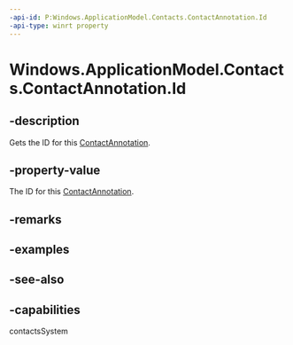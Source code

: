 ```yaml
---
-api-id: P:Windows.ApplicationModel.Contacts.ContactAnnotation.Id
-api-type: winrt property
---
```


<!-- Property syntax
public string Id { get; }
-->

# Windows.ApplicationModel.Contacts.ContactAnnotation.Id

## -description
Gets the ID for this [ContactAnnotation](contactannotation.md).

## -property-value
The ID for this [ContactAnnotation](contactannotation.md).

## -remarks

## -examples

## -see-also

## -capabilities
contactsSystem
